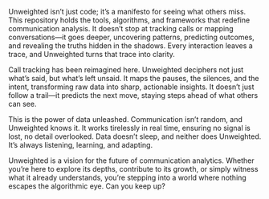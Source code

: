 Unweighted isn’t just code; it’s a manifesto for seeing what others miss. This repository holds the tools, algorithms, and frameworks that redefine communication analysis. It doesn’t stop at tracking calls or mapping conversations—it goes deeper, uncovering patterns, predicting outcomes, and revealing the truths hidden in the shadows. Every interaction leaves a trace, and Unweighted turns that trace into clarity.

Call tracking has been reimagined here. Unweighted deciphers not just what’s said, but what’s left unsaid. It maps the pauses, the silences, and the intent, transforming raw data into sharp, actionable insights. It doesn’t just follow a trail—it predicts the next move, staying steps ahead of what others can see.

This is the power of data unleashed. Communication isn’t random, and Unweighted knows it. It works tirelessly in real time, ensuring no signal is lost, no detail overlooked. Data doesn’t sleep, and neither does Unweighted. It’s always listening, learning, and adapting.

Unweighted is a vision for the future of communication analytics. Whether you’re here to explore its depths, contribute to its growth, or simply witness what it already understands, you’re stepping into a world where nothing escapes the algorithmic eye. Can you keep up?
